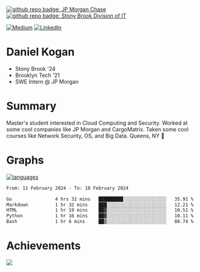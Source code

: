 [![github repo badge: JP Morgan Chase](https://img.shields.io/badge/JP_Morgan_Chase--181717?color=blue)](https://careers.jpmorgan.com/in/en/students/programs/software-engineer-summer?search=&tags=location__Americas__UnitedStatesofAmerica)
[![github repo badge: Stony Brook Division of IT](https://img.shields.io/badge/Stony%20Brook%20Division%20of%20IT--181717?color=red)](https://it.stonybrook.edu/)

[![Medium](https://img.shields.io/badge/Medium-12100E?logo=medium&logoColor=white)](https://medium.com/@danielkoganx) [![LinkedIn](https://img.shields.io/badge/LinkedIn-%230077B5.svg?logo=linkedin&logoColor=white)](https://linkedin.com/in/danielkogan123)
# Daniel Kogan

- Stony Brook '24
- Brooklyn Tech '21
- SWE Intern @ JP Morgan

# Summary

Master's student interested in Cloud Computing and Security. Worked at some cool companies like JP Morgan and CargoMatrix. Taken some cool courses like Network Security, OS, and Big Data. Queens, NY 📍


# Graphs

<div style="width: 100%">

[![languages](https://github-readme-stats.vercel.app/api/top-langs/?username=daminals&langs_count=8&hide=html&layout=compact)](https://github-readme-stats.vercel.app/api/top-langs/?username=daminals&langs_count=8&hide=html&layout=compact)
</div>

<!--START_SECTION:waka-->

```txt
From: 11 February 2024 - To: 18 February 2024

Go                4 hrs 32 mins   █████████░░░░░░░░░░░░░░░░   35.91 %
Markdown          1 hr 32 mins    ███░░░░░░░░░░░░░░░░░░░░░░   12.21 %
HTML              1 hr 19 mins    ██▓░░░░░░░░░░░░░░░░░░░░░░   10.51 %
Python            1 hr 16 mins    ██▓░░░░░░░░░░░░░░░░░░░░░░   10.11 %
Bash              1 hr 6 mins     ██▒░░░░░░░░░░░░░░░░░░░░░░   08.74 %
```

<!--END_SECTION:waka-->

# Achievements 

![](https://github-profile-trophy.vercel.app/?username=daminals&theme=onestar&no-frame=true&no-bg=false&margin-w=4)
